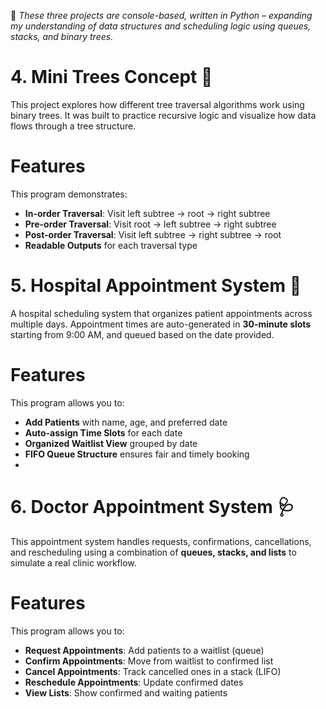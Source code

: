 🌿 *These three projects are console-based, written in Python – expanding my understanding of data structures and scheduling logic using queues, stacks, and binary trees.*

# 4. Mini Trees Concept 🌳

This project explores how different tree traversal algorithms work using binary trees. It was built to practice recursive logic and visualize how data flows through a tree structure.

# Features

This program demonstrates:

* **In-order Traversal**: Visit left subtree → root → right subtree
* **Pre-order Traversal**: Visit root → left subtree → right subtree
* **Post-order Traversal**: Visit left subtree → right subtree → root
* **Readable Outputs** for each traversal type


# 5. Hospital Appointment System 📅

A hospital scheduling system that organizes patient appointments across multiple days. Appointment times are auto-generated in **30-minute slots** starting from 9:00 AM, and queued based on the date provided.

# Features

This program allows you to:

* **Add Patients** with name, age, and preferred date
* **Auto-assign Time Slots** for each date
* **Organized Waitlist View** grouped by date
* **FIFO Queue Structure** ensures fair and timely booking
* 

# 6. Doctor Appointment System 🩺

This appointment system handles requests, confirmations, cancellations, and rescheduling using a combination of **queues, stacks, and lists** to simulate a real clinic workflow.

# Features

This program allows you to:

* **Request Appointments**: Add patients to a waitlist (queue)
* **Confirm Appointments**: Move from waitlist to confirmed list
* **Cancel Appointments**: Track cancelled ones in a stack (LIFO)
* **Reschedule Appointments**: Update confirmed dates
* **View Lists**: Show confirmed and waiting patients

